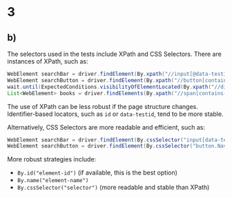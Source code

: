 # 3
## b)

The selectors used in the tests include XPath and CSS Selectors. There are instances of XPath, such as:

```java
WebElement searchBar = driver.findElement(By.xpath("//input[@data-testid='book-search-input']"));
WebElement searchButton = driver.findElement(By.xpath("//button[contains(@class, 'Navbar_searchBtn')]"));
wait.until(ExpectedConditions.visibilityOfElementLocated(By.xpath("//div[@data-testid='book-search-item']")));
List<WebElement> books = driver.findElements(By.xpath("//span[contains(@class, 'SearchList_bookTitle')]"));
```

The use of XPath can be less robust if the page structure changes. Identifier-based locators, such as `id` or `data-testid`, tend to be more stable.

Alternatively, CSS Selectors are more readable and efficient, such as:

```java
WebElement searchBar = driver.findElement(By.cssSelector("input[data-testid='book-search-input']"));
WebElement searchButton = driver.findElement(By.cssSelector("button.Navbar_searchBtn"));
```

More robust strategies include:
- `By.id("element-id")` (if available, this is the best option)
- `By.name("element-name")`
- `By.cssSelector("selector")` (more readable and stable than XPath)

